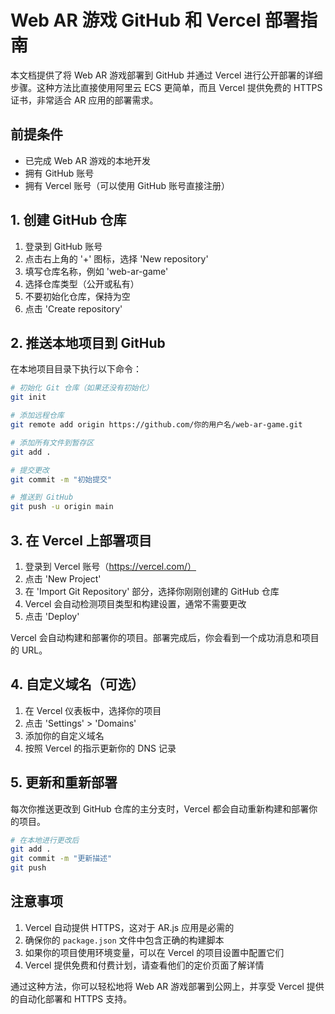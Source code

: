 # Web AR 游戏 GitHub 和 Vercel 部署指南

本文档提供了将 Web AR 游戏部署到 GitHub 并通过 Vercel 进行公开部署的详细步骤。这种方法比直接使用阿里云 ECS 更简单，而且 Vercel 提供免费的 HTTPS 证书，非常适合 AR 应用的部署需求。

## 前提条件

- 已完成 Web AR 游戏的本地开发
- 拥有 GitHub 账号
- 拥有 Vercel 账号（可以使用 GitHub 账号直接注册）

## 1. 创建 GitHub 仓库

1. 登录到 GitHub 账号
2. 点击右上角的 '+' 图标，选择 'New repository'
3. 填写仓库名称，例如 'web-ar-game'
4. 选择仓库类型（公开或私有）
5. 不要初始化仓库，保持为空
6. 点击 'Create repository'

## 2. 推送本地项目到 GitHub

在本地项目目录下执行以下命令：

```bash
# 初始化 Git 仓库（如果还没有初始化）
git init

# 添加远程仓库
git remote add origin https://github.com/你的用户名/web-ar-game.git

# 添加所有文件到暂存区
git add .

# 提交更改
git commit -m "初始提交"

# 推送到 GitHub
git push -u origin main
```

## 3. 在 Vercel 上部署项目

1. 登录到 Vercel 账号（https://vercel.com/）
2. 点击 'New Project'
3. 在 'Import Git Repository' 部分，选择你刚刚创建的 GitHub 仓库
4. Vercel 会自动检测项目类型和构建设置，通常不需要更改
5. 点击 'Deploy'

Vercel 会自动构建和部署你的项目。部署完成后，你会看到一个成功消息和项目的 URL。

## 4. 自定义域名（可选）

1. 在 Vercel 仪表板中，选择你的项目
2. 点击 'Settings' > 'Domains'
3. 添加你的自定义域名
4. 按照 Vercel 的指示更新你的 DNS 记录

## 5. 更新和重新部署

每次你推送更改到 GitHub 仓库的主分支时，Vercel 都会自动重新构建和部署你的项目。

```bash
# 在本地进行更改后
git add .
git commit -m "更新描述"
git push
```

## 注意事项

1. Vercel 自动提供 HTTPS，这对于 AR.js 应用是必需的
2. 确保你的 `package.json` 文件中包含正确的构建脚本
3. 如果你的项目使用环境变量，可以在 Vercel 的项目设置中配置它们
4. Vercel 提供免费和付费计划，请查看他们的定价页面了解详情

通过这种方法，你可以轻松地将 Web AR 游戏部署到公网上，并享受 Vercel 提供的自动化部署和 HTTPS 支持。